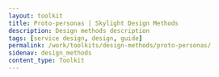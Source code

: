 ```yaml
---
layout: toolkit
title: Proto-personas | Skylight Design Methods
description: Design methods description
tags: [service design, design, guide]
permalink: /work/toolkits/design-methods/proto-personas/
sidenav: design_methods
content_type: Toolkit
---
```


